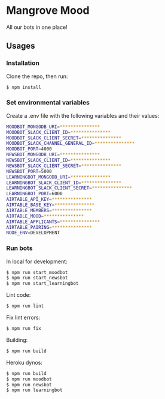 # Mangrove Mood

All our bots in one place!

## Usages

### Installation

Clone the repo, then run:
```bash
$ npm install
```

### Set environmental variables

Create a .env file with the following variables and their values:
```bash
MOODBOT_MONGODB_URI=***************
MOODBOT_SLACK_CLIENT_ID=***************
MOODBOT_SLACK_CLIENT_SECRET=***************
MOODBOT_SLACK_CHANNEL_GENERAL_ID=***************
MOODBOT_PORT=4000
NEWSBOT_MONGODB_URI=***************
NEWSBOT_SLACK_CLIENT_ID=***************
NEWSBOT_SLACK_CLIENT_SECRET=***************
NEWSBOT_PORT=5000
LEARNINGBOT_MONGODB_URI=***************
LEARNINGBOT_SLACK_CLIENT_ID=***************
LEARNINGBOT_SLACK_CLIENT_SECRET=***************
LEARNINGBOT_PORT=6000
AIRTABLE_API_KEY=***************
AIRTABLE_BASE_KEY=***************
AIRTABLE_MEMBERS=***************
AIRTABLE_MOOD=***************
AIRTABLE_APPLICANTS=***************
AIRTABLE_PAIRING=***************
NODE_ENV=DEVELOPMENT
```

### Run bots

In local for development:
```bash
$ npm run start_moodbot
$ npm run start_newsbot
$ npm run start_learningbot
```

Lint code:
```bash
$ npm run lint
```

Fix lint errors:
```bash
$ npm run fix
```

Building:
```bash
$ npm run build
```

Heroku dynos:
```bash
$ npm run build
$ npm run moodbot
$ npm run newsbot
$ npm run learningbot
```
